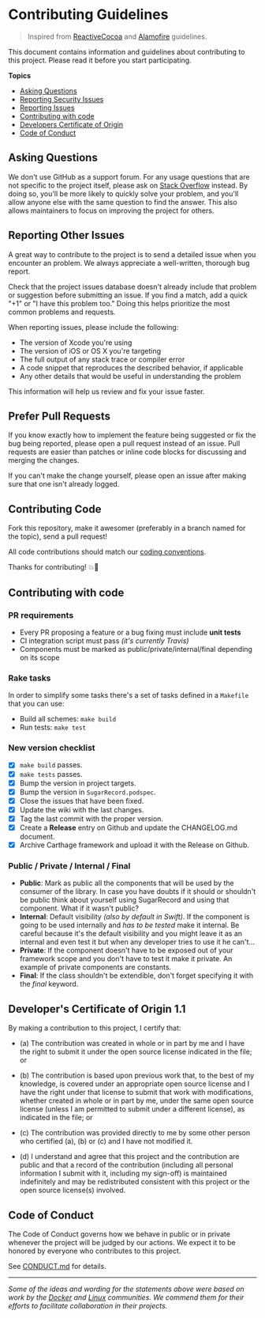# Contributing Guidelines

> Inspired from [ReactiveCocoa](https://github.com/ReactiveCocoa/ReactiveCocoa/blob/master/CONTRIBUTING.md) and [Alamofire](https://github.com/Alamofire/Alamofire/blob/master/CONTRIBUTING.md) guidelines.

This document contains information and guidelines about contributing to this project.
Please read it before you start participating.

**Topics**

* [Asking Questions](#asking-questions)
* [Reporting Security Issues](#reporting-security-issues)
* [Reporting Issues](#reporting-other-issues)
* [Contributing with code](#contributing-with-code)
* [Developers Certificate of Origin](#developers-certificate-of-origin)
* [Code of Conduct](#code-of-conduct)

## Asking Questions

We don't use GitHub as a support forum.
For any usage questions that are not specific to the project itself,
please ask on [Stack Overflow](https://stackoverflow.com) instead.
By doing so, you'll be more likely to quickly solve your problem,
and you'll allow anyone else with the same question to find the answer.
This also allows maintainers to focus on improving the project for others.


## Reporting Other Issues

A great way to contribute to the project
is to send a detailed issue when you encounter an problem.
We always appreciate a well-written, thorough bug report.

Check that the project issues database
doesn't already include that problem or suggestion before submitting an issue.
If you find a match, add a quick "+1" or "I have this problem too."
Doing this helps prioritize the most common problems and requests.

When reporting issues, please include the following:

* The version of Xcode you're using
* The version of iOS or OS X you're targeting
* The full output of any stack trace or compiler error
* A code snippet that reproduces the described behavior, if applicable
* Any other details that would be useful in understanding the problem

This information will help us review and fix your issue faster.

## Prefer Pull Requests

If you know exactly how to implement the feature being suggested or fix the bug
being reported, please open a pull request instead of an issue. Pull requests are easier than
patches or inline code blocks for discussing and merging the changes.

If you can't make the change yourself, please open an issue after making sure
that one isn't already logged.

## Contributing Code

Fork this repository, make it awesomer (preferably in a branch named for the
topic), send a pull request!

All code contributions should match our [coding
conventions](https://swift.org/documentation/api-design-guidelines.html).

Thanks for contributing! :boom::camel:

## Contributing with code

### PR requirements
- Every PR proposing a feature or a bug fixing must include **unit tests**
- CI integration script must pass *(it's currently Travis)*
- Components must be marked as public/private/internal/final depending on its scope

### Rake tasks
In order to simplify some tasks there's a set of tasks defined in a `Makefile` that you can use:
- Build all schemes: `make build`
- Run tests: `make test`

### New version checklist
- [x] `make build` passes.
- [x] `make tests` passes.
- [x] Bump the version in project targets.
- [x] Bump the version in `SugarRecord.podspec`.
- [x] Close the issues that have been fixed.
- [x] Update the wiki with the last changes.
- [x] Tag the last commit with the proper version.
- [x] Create a **Release** entry on Github and update the CHANGELOG.md document.
- [x] Archive Carthage framework and upload it with the Release on Github.

### Public / Private / Internal / Final

- **Public**: Mark as public all the components that will be used by the consumer of the library. In case you have doubts if it should or shouldn't be public think about yourself using SugarRecord and using that component. What if it wasn't public?
- **Internal**: Default visibility *(also by default in Swift)*. If the component is going to be used internally and *has to be tested* make it internal. Be careful because it's the default visibility and you might leave it as an internal and even test it but when any developer tries to use it he can't...
- **Private**: If the component doesn't have to be exposed out of your framework scope and you don't have to test it make it private. An example of private components are constants.
- **Final**: If the class shouldn't be extendible, don't forget specifying it with the *final* keyword.

## Developer's Certificate of Origin 1.1

By making a contribution to this project, I certify that:

- (a) The contribution was created in whole or in part by me and I
      have the right to submit it under the open source license
      indicated in the file; or

- (b) The contribution is based upon previous work that, to the best
      of my knowledge, is covered under an appropriate open source
      license and I have the right under that license to submit that
      work with modifications, whether created in whole or in part
      by me, under the same open source license (unless I am
      permitted to submit under a different license), as indicated
      in the file; or

- (c) The contribution was provided directly to me by some other
      person who certified (a), (b) or (c) and I have not modified
      it.

- (d) I understand and agree that this project and the contribution
      are public and that a record of the contribution (including all
      personal information I submit with it, including my sign-off) is
      maintained indefinitely and may be redistributed consistent with
      this project or the open source license(s) involved.

## Code of Conduct

The Code of Conduct governs how we behave in public or in private
whenever the project will be judged by our actions.
We expect it to be honored by everyone who contributes to this project.

See [CONDUCT.md](https://github.com/SwiftReactive/ReactiveCommander/blob/master/CONDUCT.md) for details.

---

*Some of the ideas and wording for the statements above were based on work by the [Docker](https://github.com/docker/docker/blob/master/CONTRIBUTING.md) and [Linux](http://elinux.org/Developer_Certificate_Of_Origin) communities. We commend them for their efforts to facilitate collaboration in their projects.*
